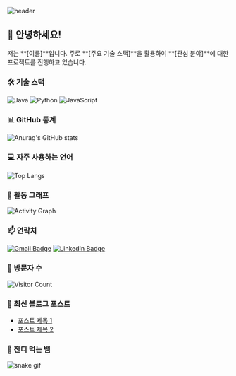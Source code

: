 ![header](https://capsule-render.vercel.app/api?type=waving&color=auto&height=200&section=header&text=Welcome%20to%20My%20Profile!&fontSize=40)
## 👋 안녕하세요!

저는 **[이름]**입니다. 주로 **[주요 기술 스택]**을 활용하여 **[관심 분야]**에 대한 프로젝트를 진행하고 있습니다.
### 🛠 기술 스택

![Java](https://img.shields.io/badge/Java-007396?style=for-the-badge&logo=java&logoColor=white)
![Python](https://img.shields.io/badge/Python-3776AB?style=for-the-badge&logo=python&logoColor=white)
![JavaScript](https://img.shields.io/badge/JavaScript-F7DF1E?style=for-the-badge&logo=javascript&logoColor=black)
### 📊 GitHub 통계

![Anurag's GitHub stats](https://github-readme-stats.vercel.app/api?username=사용자명&show_icons=true&theme=radical)
### 💻 자주 사용하는 언어

![Top Langs](https://github-readme-stats.vercel.app/api/top-langs/?username=사용자명&layout=compact&theme=radical)
### 🚀 활동 그래프

![Activity Graph](https://github-readme-activity-graph.vercel.app/graph?username=사용자명&theme=rogue)
### 📫 연락처

[![Gmail Badge](https://img.shields.io/badge/Gmail-D14836?style=flat-square&logo=gmail&logoColor=white)](mailto:your-email@gmail.com)
[![LinkedIn Badge](https://img.shields.io/badge/LinkedIn-0077B5?style=flat-square&logo=linkedin&logoColor=white)](https://www.linkedin.com/in/your-profile/)
### 👀 방문자 수

![Visitor Count](https://komarev.com/ghpvc/?username=사용자명&color=blue)
### 📝 최신 블로그 포스트

<!-- BLOG-POST-LIST:START -->
- [포스트 제목 1](링크)
- [포스트 제목 2](링크)
<!-- BLOG-POST-LIST:END -->
### 🐍 잔디 먹는 뱀

![snake gif](https://github.com/사용자명/사용자명/blob/output/github-contribution-grid-snake.svg)
